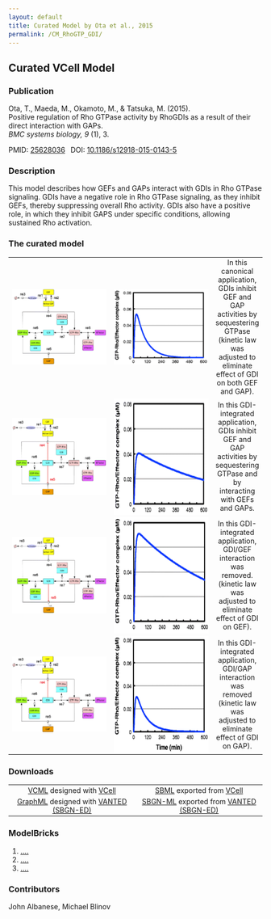 ```yaml
---
layout: default
title: Curated Model by Ota et al., 2015
permalink: /CM_RhoGTP_GDI/
---
```

## Curated VCell Model

### Publication 

Ota, T., Maeda, M., Okamoto, M., & Tatsuka, M. (2015). <br />
Positive regulation of Rho GTPase activity by RhoGDIs as a result of their direct interaction with GAPs. <br />
<i> BMC systems biology, 9 </i> (1), 3.

 PMID: <a href="https://www.ncbi.nlm.nih.gov/pubmed/?term=25628036">25628036</a>&ensp; 
 DOI: <a href="https://doi.org/10.1186/s12918-015-0143-5">10.1186/s12918-015-0143-5</a><br />

### Description
This model describes how GEFs and GAPs interact with GDIs in Rho GTPase signaling. GDIs have a negative role in Rho GTPase signaling, as they inhibit GEFs, thereby suppressing overall Rho activity. GDIs also have a positive role, in which they inhibit GAPS under specific conditions, allowing sustained Rho activation.

### The curated model
<center>
 <table> 
 <tr class="spaceUnder">
  <td align="center" width="300"><a href="https://modelbricks.github.io/images/SBGNfiles/RhoGTP_Fig1a_SBGN.PNG"><img width="250" style="vertical-align:middle" src="/images/SBGNfiles/RhoGTP_Fig1a_SBGN.PNG"/></a></td>
  <td align="center" width="300"><a href="https://modelbricks.github.ioimages/publications/RhoGTP_Fig1a_sim.PNG"><img width="250" style="vertical-align:middle" src="/images/publications/RhoGTP_Fig1a_sim.PNG"/></a></td>
  <td align="center" style="vertical-align:middle"> In this canonical application, GDIs inhibit GEF and GAP activities by sequestering GTPase (kinetic law was adjusted to eliminate effect of GDI on both GEF and GAP). </td>
 </tr>
 <tr class="spaceUnder">
  <td align="center" width="300"><a href="https://modelbricks.github.io/images/SBGNfiles/RhoGTP_Fig1b_SBGN.PNG"><img width="250" style="vertical-align:middle" src="/images/SBGNfiles/RhoGTP_Fig1b_SBGN.PNG"/></a></td>
  <td align="center" width="300"><a href="https://modelbricks.github.ioimages/publications/RhoGTP_Fig1b_sim.PNG"><img width="250" style="vertical-align:middle" src="/images/publications/RhoGTP_Fig1b_sim.PNG" height="230"/></a></td>
  <td align="center" style="vertical-align:middle"> In this GDI-integrated application, GDIs inhibit GEF and GAP activities by sequestering GTPase and by interacting with GEFs and GAPs.</td>
  </tr>
 <tr class="spaceUnder">
  <td align="center" width="300"><a href="https://modelbricks.github.io/images/SBGNfiles/RhoGTP_Fig1c_SBGN.PNG"><img width="250" style="vertical-align:middle" src="/images/SBGNfiles/RhoGTP_Fig1c_SBGN.PNG"/></a></td>
  <td align="center" width="300"><a href="https://modelbricks.github.ioimages/publications/RhoGTP_Fig1c_sim.PNG"><img width="250" style="vertical-align:middle" src="/images/publications/RhoGTP_Fig1c_sim.PNG" height="230"/></a></td>
  <td align="center" style="vertical-align:middle"> In this GDI-integrated application, GDI/GEF interaction was removed.  (kinetic law was adjusted to eliminate effect of GDI on GEF).</td>
 </tr>
 <tr>
  <td align="center" width="300"><a href="https://modelbricks.github.io/images/SBGNfiles/RhoGTP_Fig1d_SBGN.PNG"><img width="250" style="vertical-align:middle" src="/images/SBGNfiles/RhoGTP_Fig1d_SBGN.PNG"/></a></td>
  <td align="center" width="300"><a href="https://modelbricks.github.ioimages/publications/RhoGTP_Fig1d_sim.PNG"><img width="250" style="vertical-align:middle" src="/images/publications/RhoGTP_Fig1d_sim.PNG" height="230"/></a></td>
   <td align="center" style="vertical-align:middle"> In this GDI-integrated application, GDI/GAP interaction was removed (kinetic law was adjusted to eliminate effect of GDI on GAP).</td>
 </tr>
 </table>
</center>

### Downloads
<center>
<table> 
 <td align="center"><a href="/modelbricks/VCML_SBMLfiles/AKAP7_PLB_Binding.vcml">VCML</a> designed with <a href="http://vcell.org"> VCell</a>  </td> 
 <td align="center"><a href="/modelbricks/VCML_SBMLfiles/AKAP7_PLB_Binding.xml">SBML</a> exported from <a href="http://vcell.org"> VCell</a>  </td>
 <tr>
    <td align="center" width="33%"><a href="/modelbricks/SBGNexecutablefiles/AKAP_PLB_SBGN.graphml">GraphML</a> designed with <a href="https://immersive-analytics.infotech.monash.edu/vanted/addons/sbgn-ed/">VANTED (SBGN-ED)</a></td>
    <td align="center" width="33%"><a href="/modelbricks/SBGNexecutablefiles/AKAP_PLB_SBGN.sbgn">SBGN-ML</a> exported from <a href="https://immersive-analytics.infotech.monash.edu/vanted/addons/sbgn-ed/">VANTED (SBGN-ED)</a></td>
 </tr>
 </table>
 </center>
 
### ModelBricks

<ol>
 <li> <a href="/">....</a>
 </li>
 <li> <a href="/">....</a>
 </li> 
 <li> <a href="/">....</a>
 </li>
</ol>  
  
  
### Contributors
John Albanese, Michael Blinov
 

